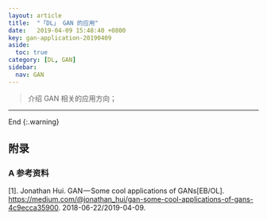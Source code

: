 ```yaml
---
layout: article
title:  "「DL」 GAN 的应用"
date:   2019-04-09 15:48:40 +0800
key: gan-application-20190409
aside:
  toc: true
category: [DL, GAN]
sidebar:
  nav: GAN
---
```


>介绍 GAN 相关的应用方向；    


<!--more-->


-------------------  
 End
{:.warning}  


## 附录
### A 参考资料
[1]. Jonathan Hui. GAN — Some cool applications of GANs[EB/OL]. <https://medium.com/@jonathan_hui/gan-some-cool-applications-of-gans-4c9ecca35900>. 2018-06-22/2019-04-09.     
